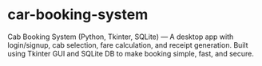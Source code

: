 # car-booking-system
Cab Booking System (Python, Tkinter, SQLite) — A desktop app with login/signup, cab selection, fare calculation, and receipt generation. Built using Tkinter GUI and SQLite DB to make booking simple, fast, and secure.
